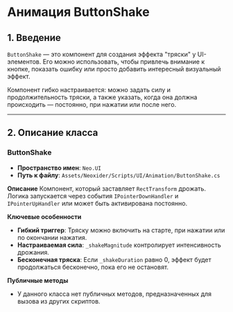 # Анимация ButtonShake

## 1. Введение

`ButtonShake` — это компонент для создания эффекта "тряски" у UI-элементов. Его можно использовать, чтобы привлечь внимание к кнопке, показать ошибку или просто добавить интересный визуальный эффект.

Компонент гибко настраивается: можно задать силу и продолжительность тряски, а также указать, когда она должна происходить — постоянно, при нажатии или после него.

---

## 2. Описание класса

### ButtonShake
- **Пространство имен**: `Neo.UI`
- **Путь к файлу**: `Assets/Neoxider/Scripts/UI/Animation/ButtonShake.cs`

**Описание**
Компонент, который заставляет `RectTransform` дрожать. Логика запускается через события `IPointerDownHandler` и `IPointerUpHandler` или может быть активирована постоянно.

**Ключевые особенности**
- **Гибкий триггер**: Тряску можно включить на старте, при нажатии или по окончании нажатия.
- **Настраиваемая сила**: `_shakeMagnitude` контролирует интенсивность дрожания.
- **Бесконечная тряска**: Если `_shakeDuration` равно 0, эффект будет продолжаться бесконечно, пока его не остановят.

**Публичные методы**
- У данного класса нет публичных методов, предназначенных для вызова из других скриптов.
